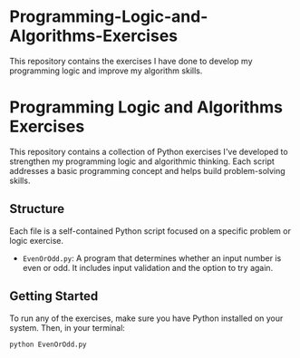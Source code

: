 # Programming-Logic-and-Algorithms-Exercises
This repository contains the exercises I have done to develop my programming logic and improve my algorithm skills.

# Programming Logic and Algorithms Exercises

This repository contains a collection of Python exercises I've developed to strengthen my programming logic and algorithmic thinking. Each script addresses a basic programming concept and helps build problem-solving skills.

## Structure

Each file is a self-contained Python script focused on a specific problem or logic exercise.

- `EvenOrOdd.py`: A program that determines whether an input number is even or odd. It includes input validation and the option to try again.

## Getting Started

To run any of the exercises, make sure you have Python installed on your system. Then, in your terminal:

```bash
python EvenOrOdd.py
